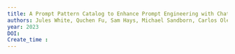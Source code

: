 ```yaml
---
title: A Prompt Pattern Catalog to Enhance Prompt Engineering with ChatGPT
authors: Jules White, Quchen Fu, Sam Hays, Michael Sandborn, Carlos Olea, Henry Gilbert, Ashraf Elnashar, Jesse Spencer-Smith, Douglas C. Schmidt
year: 2023
DOI: 
Create_time :  
---
```



